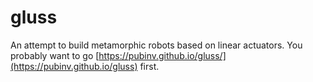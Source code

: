 # gluss

An attempt to build metamorphic robots based on linear actuators. You probably want to go [https://pubinv.github.io/gluss/](https://pubinv.github.io/gluss) first.
